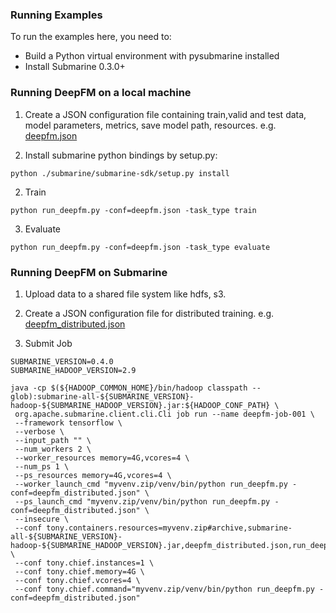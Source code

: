 <!---
  Licensed under the Apache License, Version 2.0 (the "License");
  you may not use this file except in compliance with the License.
  You may obtain a copy of the License at

   http://www.apache.org/licenses/LICENSE-2.0

  Unless required by applicable law or agreed to in writing, software
  distributed under the License is distributed on an "AS IS" BASIS,
  WITHOUT WARRANTIES OR CONDITIONS OF ANY KIND, either express or implied.
  See the License for the specific language governing permissions and
  limitations under the License. See accompanying LICENSE file.
-->
### Running Examples
To run the examples here, you need to:
- Build a Python virtual environment with pysubmarine installed
- Install Submarine 0.3.0+
### Running DeepFM on a local machine
1. Create a JSON configuration file containing train,valid and test data, model parameters, 
metrics, save model path, resources. e.g. [deepfm.json](./deepfm.json)

2. Install submarine python bindings by setup.py:
```
python ./submarine/submarine-sdk/setup.py install
```
2. Train
```
python run_deepfm.py -conf=deepfm.json -task_type train
```
3. Evaluate
```
python run_deepfm.py -conf=deepfm.json -task_type evaluate
```
### Running DeepFM on Submarine
1. Upload data to a shared file system like hdfs, s3.

2. Create a JSON configuration file for distributed training. e.g. [deepfm_distributed.json](deepfm_distributed_0.1M_1worker.json)

3. Submit Job
```
SUBMARINE_VERSION=0.4.0
SUBMARINE_HADOOP_VERSION=2.9

java -cp $(${HADOOP_COMMON_HOME}/bin/hadoop classpath --glob):submarine-all-${SUBMARINE_VERSION}-hadoop-${SUBMARINE_HADOOP_VERSION}.jar:${HADOOP_CONF_PATH} \
 org.apache.submarine.client.cli.Cli job run --name deepfm-job-001 \
 --framework tensorflow \
 --verbose \
 --input_path "" \
 --num_workers 2 \
 --worker_resources memory=4G,vcores=4 \
 --num_ps 1 \
 --ps_resources memory=4G,vcores=4 \
 --worker_launch_cmd "myvenv.zip/venv/bin/python run_deepfm.py -conf=deepfm_distributed.json" \
 --ps_launch_cmd "myvenv.zip/venv/bin/python run_deepfm.py -conf=deepfm_distributed.json" \
 --insecure \
 --conf tony.containers.resources=myvenv.zip#archive,submarine-all-${SUBMARINE_VERSION}-hadoop-${SUBMARINE_HADOOP_VERSION}.jar,deepfm_distributed.json,run_deepfm.py \
 --conf tony.chief.instances=1 \
 --conf tony.chief.memory=4G \
 --conf tony.chief.vcores=4 \
 --conf tony.chief.command="myvenv.zip/venv/bin/python run_deepfm.py -conf=deepfm_distributed.json"
```
